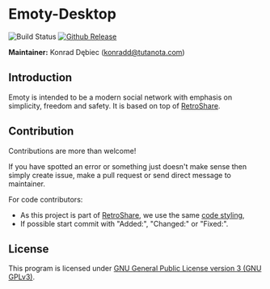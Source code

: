 # Emoty-Desktop

![Build Status](https://travis-ci.org/Emotyco/Emoty-Desktop.svg?branch=develop "Linux (Travis CI)")
[![Github Release](http://img.shields.io/github/release/Emotyco/Emoty-Desktop.svg)](https://github.com/Emotyco/Emoty-Desktop/releases/latest)

**Maintainer:** Konrad Dębiec (konradd@tutanota.com)

## Introduction
Emoty is intended to be a modern social network with emphasis on simplicity, freedom and safety. It is based on top of <a href="https://github.com/retroshare">RetroShare</a>.

## Contribution
Contributions are more than welcome!

If you have spotted an error or something just doesn't make sense then simply create issue, make a pull request or send direct message to maintainer.

For code contributors:
- As this project is part of <a href="https://github.com/retroshare">RetroShare</a>, we use the same <a href="https://github.com/RetroShare/documentation/wiki/Coding">code styling</a>,
- If possible start commit with "Added:", "Changed:" or "Fixed:".

## License
This program is licensed under <a href="http://www.gnu.org/licenses/gpl-3.0.en.html">GNU General Public License version 3 (GNU GPLv3)</a>.
